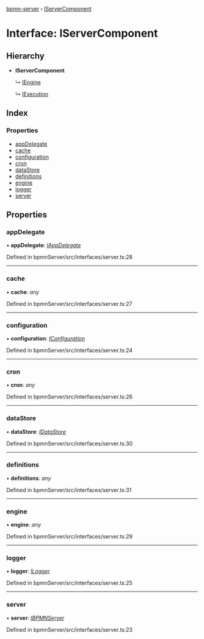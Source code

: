 [bpmn-server](../README.md) › [IServerComponent](iservercomponent.md)

# Interface: IServerComponent

## Hierarchy

* **IServerComponent**

  ↳ [IEngine](iengine.md)

  ↳ [IExecution](iexecution.md)

## Index

### Properties

* [appDelegate](iservercomponent.md#appdelegate)
* [cache](iservercomponent.md#cache)
* [configuration](iservercomponent.md#configuration)
* [cron](iservercomponent.md#cron)
* [dataStore](iservercomponent.md#datastore)
* [definitions](iservercomponent.md#definitions)
* [engine](iservercomponent.md#engine)
* [logger](iservercomponent.md#logger)
* [server](iservercomponent.md#server)

## Properties

###  appDelegate

• **appDelegate**: *[IAppDelegate](iappdelegate.md)*

Defined in bpmnServer/src/interfaces/server.ts:28

___

###  cache

• **cache**: *any*

Defined in bpmnServer/src/interfaces/server.ts:27

___

###  configuration

• **configuration**: *[IConfiguration](iconfiguration.md)*

Defined in bpmnServer/src/interfaces/server.ts:24

___

###  cron

• **cron**: *any*

Defined in bpmnServer/src/interfaces/server.ts:26

___

###  dataStore

• **dataStore**: *[IDataStore](idatastore.md)*

Defined in bpmnServer/src/interfaces/server.ts:30

___

###  definitions

• **definitions**: *any*

Defined in bpmnServer/src/interfaces/server.ts:31

___

###  engine

• **engine**: *any*

Defined in bpmnServer/src/interfaces/server.ts:29

___

###  logger

• **logger**: *[ILogger](ilogger.md)*

Defined in bpmnServer/src/interfaces/server.ts:25

___

###  server

• **server**: *[IBPMNServer](ibpmnserver.md)*

Defined in bpmnServer/src/interfaces/server.ts:23
